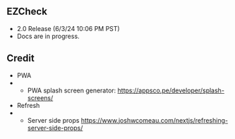 ## EZCheck

- 2.0 Release (6/3/24 10:06 PM PST)
- Docs are in progress.

## Credit

- PWA
- - PWA splash screen generator: https://appsco.pe/developer/splash-screens/
- Refresh
- - Server side props https://www.joshwcomeau.com/nextjs/refreshing-server-side-props/
